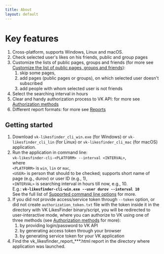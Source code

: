 ```yaml
---
title: About
layout: default
---
```


# Key features
1. Cross-platform, supports Windows, Linux and macOS.
2. Check selected user's likes on his friends, public and group pages
3. Customize the lists of public pages, groups and friends (for more see [Customize the list of public pages, groups and friends](https://dmitryvodop.github.io/vk-likesfinder/documentation#customize-the-list-of-public-pages-groups-and-friends)):
   1. skip some pages,
   2. add pages (public pages or groups), on which selected user doesn't subscribed
   3. add people with whom selected user is not friends
4. Select the searching interval in hours
5. Clear and handy authorization process to VK API: for more see [Authorization methods](https://dmitryvodop.github.io/vk-likesfinder/documentation#authorization-methods)
6. Different report formats: for more see [Reports](https://dmitryvodop.github.io/vk-likesfinder/documentation#reports)

## Getting started
1. Download ```vk-likesfinder_cli_win.exe``` (for Windows) or ```vk-likesfinder_cli_lin``` 
(for Linux) or ```vk-likesfinder_cli_mac``` (for macOS) application.
2. Run the application in command line:  
    ```vk-likesfinder-cli-<PLATFORM> --interval <INTERVAL>```,    
   where  
   ```<PLATFORM>``` is ```win```, ```lin``` or ```mac```,  
   ```<USER>``` is person that should to be checked; supports short name of page (e.g., durov) 
   or user ID (e.g., 1),  
   ```<INTERVAL>``` is searching interval in hours till now, e.g., 10.   
   E.g.: **```vk-likesfinder-cli-win.exe --user durov --interval 10```**  
   See the full list of [Supported command line options](https://dmitryvodop.github.io/vk-likesfinder/documentation#supported-command-line-options) for more.
3. If you did not provide access/service token through ```--token``` option, or did not create 
```authorization_token.txt``` file with the token inside it in the directory with VK LikesFinder
binary/script, you will be redirected to user-interactive mode, where you can authorize to VK
using one of three methods (see [Authorization methods](https://dmitryvodop.github.io/vk-likesfinder/documentation#authorization-methods) for more):
   1. by providing login/password to VK API
   2. by generating access token through your browser
   3. by generating service token for your VK application 
4. Find the vk_likesfinder_report_***.html report in the directory where application was launched.